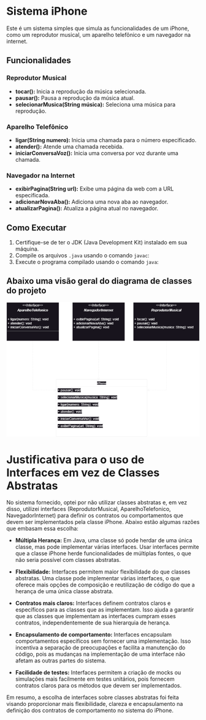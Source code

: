 # Sistema iPhone

Este é um sistema simples que simula as funcionalidades de um iPhone, como um reprodutor musical, um aparelho telefônico e um navegador na internet.

## Funcionalidades

### Reprodutor Musical

- **tocar():** Inicia a reprodução da música selecionada.
- **pausar():** Pausa a reprodução da música atual.
- **selecionarMusica(String música):** Seleciona uma música para reprodução.

### Aparelho Telefônico

- **ligar(String numero):** Inicia uma chamada para o número especificado.
- **atender():** Atende uma chamada recebida.
- **iniciarConversaVoz():** Inicia uma conversa por voz durante uma chamada.

### Navegador na Internet

- **exibirPagina(String url):** Exibe uma página da web com a URL especificada.
- **adicionarNovaAba():** Adiciona uma nova aba ao navegador.
- **atualizarPagina():** Atualiza a página atual no navegador.

## Como Executar

1. Certifique-se de ter o JDK (Java Development Kit) instalado em sua máquina.
2. Compile os arquivos `.java` usando o comando `javac`:
3. Execute o programa compilado usando o comando `java`:

## Abaixo uma visão geral do diagrama de classes do projeto

![Diagrama](UML/Diagrama%20UML/iPhone%20UML.png)

# Justificativa para o uso de Interfaces em vez de Classes Abstratas

No sistema fornecido, optei por não utilizar classes abstratas e, em vez disso, utilizei interfaces (ReprodutorMusical, AparelhoTelefonico, NavegadorInternet) para definir os contratos ou comportamentos que devem ser implementados pela classe iPhone. Abaixo estão algumas razões que embasam essa escolha:

- **Múltipla Herança:** Em Java, uma classe só pode herdar de uma única classe, mas pode implementar várias interfaces. Usar interfaces permite que a classe iPhone herde funcionalidades de múltiplas fontes, o que não seria possível com classes abstratas.

- **Flexibilidade:** Interfaces permitem maior flexibilidade do que classes abstratas. Uma classe pode implementar várias interfaces, o que oferece mais opções de composição e reutilização de código do que a herança de uma única classe abstrata.

- **Contratos mais claros:** Interfaces definem contratos claros e específicos para as classes que as implementam. Isso ajuda a garantir que as classes que implementam as interfaces cumpram esses contratos, independentemente de sua hierarquia de herança.

- **Encapsulamento de comportamento:** Interfaces encapsulam comportamentos específicos sem fornecer uma implementação. Isso incentiva a separação de preocupações e facilita a manutenção do código, pois as mudanças na implementação de uma interface não afetam as outras partes do sistema.

- **Facilidade de testes:** Interfaces permitem a criação de mocks ou simulações mais facilmente em testes unitários, pois fornecem contratos claros para os métodos que devem ser implementados.

Em resumo, a escolha de interfaces sobre classes abstratas foi feita visando proporcionar mais flexibilidade, clareza e encapsulamento na definição dos contratos de comportamento no sistema do iPhone.
